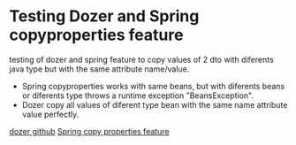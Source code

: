 Testing Dozer and Spring copyproperties feature
===============================

testing of dozer and spring feature to copy values of 2 dto with diferents java type
but with the same attribute name/value. 

-  Spring copyproperties works with same beans, but with diferents beans or diferents type throws a runtime exception "BeansException".
-  Dozer copy all values of diferent type bean with the same name attribute value perfectly.
 
[dozer github](https://github.com/DozerMapper/dozer)
[Spring copy properties feature](http://docs.spring.io/spring/docs/3.1.x/javadoc-api/org/springframework/beans/BeanUtils.html)